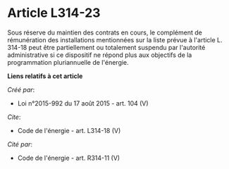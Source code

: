 # Article L314-23

Sous réserve du maintien des contrats en cours, le complément de rémunération des installations mentionnées sur la liste
prévue à l'article L. 314-18 peut être partiellement ou totalement suspendu par l'autorité administrative si ce dispositif ne
répond plus aux objectifs de la programmation pluriannuelle de l'énergie.

**Liens relatifs à cet article**

_Créé par_:

  - Loi n°2015-992 du 17 août 2015 - art. 104 (V)

_Cite_:

  - Code de l'énergie - art. L314-18 (V)

_Cité par_:

  - Code de l'énergie - art. R314-11 (V)
